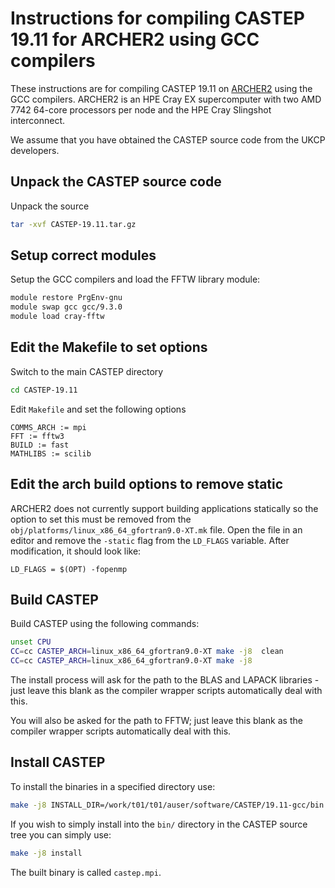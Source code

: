 Instructions for compiling CASTEP 19.11 for ARCHER2 using GCC compilers
=========================================================================

These instructions are for compiling CASTEP 19.11 on [ARCHER2](https://www.archer2.ac.uk)
using the GCC compilers. ARCHER2 is an HPE Cray EX supercomputer with two AMD 7742 64-core
processors per node and the HPE Cray Slingshot interconnect.

We assume that you have obtained the CASTEP source code from the UKCP developers.

Unpack the CASTEP source code
-----------------------------

Unpack the source

```bash
tar -xvf CASTEP-19.11.tar.gz 
```

Setup correct modules
---------------------

Setup the GCC compilers and load the FFTW library module:

```bash
module restore PrgEnv-gnu
module swap gcc gcc/9.3.0
module load cray-fftw
```

Edit the Makefile to set options
--------------------------------

Switch to the main CASTEP directory

```bash
cd CASTEP-19.11
```

Edit `Makefile` and set the following options

```
COMMS_ARCH := mpi
FFT := fftw3
BUILD := fast
MATHLIBS := scilib
```

Edit the arch build options to remove static
--------------------------------------------

ARCHER2 does not currently support building applications statically so the option
to set this must be removed from the `obj/platforms/linux_x86_64_gfortran9.0-XT.mk`
file. Open the file in an editor and remove the `-static` flag from the `LD_FLAGS`
variable. After modification, it should look like:

```
LD_FLAGS = $(OPT) -fopenmp
```

Build CASTEP
------------

Build CASTEP using the following commands:

```bash
unset CPU
CC=cc CASTEP_ARCH=linux_x86_64_gfortran9.0-XT make -j8  clean
CC=cc CASTEP_ARCH=linux_x86_64_gfortran9.0-XT make -j8
```

The install process will ask for the path to the BLAS and LAPACK libraries - just
leave this blank as the compiler wrapper scripts automatically deal with this.

You will also be asked for the path to FFTW; just leave this blank as the compiler 
wrapper scripts automatically deal with this.

Install CASTEP
--------------

To install the binaries in a specified directory use:

```bash
make -j8 INSTALL_DIR=/work/t01/t01/auser/software/CASTEP/19.11-gcc/bin install
```

If you wish to simply install into the `bin/` directory in the CASTEP source
tree you can simply use:

```bash
make -j8 install
```

The built binary is called `castep.mpi`.
